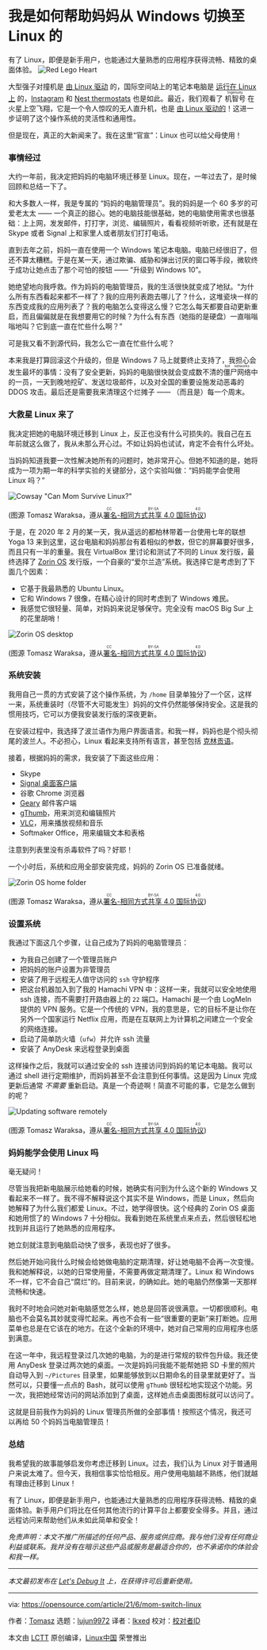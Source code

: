 [#]: subject: (How I helped my mom switch from Windows to Linux)
[#]: via: (https://opensource.com/article/21/6/mom-switch-linux)
[#]: author: (Tomasz https://opensource.com/users/tomaszwaraksa)
[#]: collector: (lujun9972)
[#]: translator: (lkxed)
[#]: reviewer: ( )
[#]: publisher: ( )
[#]: url: ( )

我是如何帮助妈妈从 Windows 切换至 Linux 的
======
有了 Linux，即便是新手用户，也能通过大量熟悉的应用程序获得流畅、精致的桌面体验。
![Red Lego Heart][1]

大型强子对撞机是 [由 Linux 驱动][2] 的，国际空间站上的笔记本电脑是 [运行在 Linux 上][3] 的，[Instagram][4] 和 [Nest thermostats][5] 也是如此。最近，我们观看了 <ruby>机智号<rt>Ingenuity</rt></ruby> 在火星上空飞翔，它是一个令人惊叹的无人直升机，也是 [由 Linux 驱动的][6]！这进一步证明了这个操作系统的灵活性和通用性。

但是现在，真正的大新闻来了。我在这里“官宣”：Linux 也可以给父母使用！

### 事情经过

大约一年前，我决定把妈妈的电脑环境迁移至 Linux。现在，一年过去了，是时候回顾和总结一下了。

和大多数人一样，我是专属的 “妈妈的电脑管理员”。我的妈妈是一个 60 多岁的可爱老太太 —— 一个真正的甜心。她的电脑技能很基础，她的电脑使用需求也很基础：上上网，发发邮件，打打字，浏览、编辑照片，看看视频听听歌，还有就是在 Skype 或者 Signal 上和家里人或者朋友们打打电话。

直到去年之前，妈妈一直在使用一个 Windows 笔记本电脑。电脑已经很旧了，但还不算太糟糕。于是在某一天，通过欺骗、威胁和弹出讨厌的窗口等手段，微软终于成功让她点击了那个可怕的按钮 —— “升级到 Windows 10”。

她绝望地向我呼救。作为妈妈的电脑管理员，我的生活很快就变成了地狱。“为什么所有东西看起来都不一样了？我的应用列表跑去哪儿了？什么，这堆瓷块一样的东西变成我的应用列表了？我的电脑怎么变得这么慢？它怎么每天都要自动更新重启，而且偏偏就是在我想要用它的时候？为什么有东西（她指的是硬盘）一直嗡嗡嗡地叫？它到底一直在忙些什么啊？”

可是我又看不到源代码，我怎么它一直在忙些什么呢？

本来我是打算回滚这个升级的，但是 Windows 7 马上就要终止支持了，我担心会发生最坏的事情：没有了安全更新，妈妈的电脑很快就会变成数不清的<ruby>僵尸网络<rt>bot networks</rt></ruby>中的一员，一天到晚地挖矿、发送垃圾邮件，以及对全国的重要设施发动恶毒的 DDOS 攻击。最后还是需要我来清理这个烂摊子 —— （而且是）每一个周末。

### 大救星 Linux 来了

我决定把她的电脑环境迁移到 Linux 上，反正也没有什么可损失的。我自己在五年前就这么做了，我从未那么开心过。不如让妈妈也试试，肯定不会有什么坏处。

当妈妈知道我要一次性解决她所有的问题时，她非常开心。但她不知道的是，她将成为一项为期一年的科学实验的关键部分，这个实验叫做：“妈妈能学会使用 Linux 吗？”

![Cowsay "Can Mom Survive Linux?"][7]

(图源 Tomasz Waraksa，遵从[<ruby>署名-相同方式共享 4.0 国际协议<rt>CC BY-SA 4.0</rt></ruby>][8])

于是，在 2020 年 2 月的某一天，我从遥远的都柏林带着一台使用七年的联想 Yoga 13 来到这里，这台电脑和妈妈那台有着相似的参数，但它的屏幕要好很多，而且只有一半的重量。我在 VirtualBox 里讨论和测试了不同的 Linux 发行版，最终选择了 [Zorin OS][9] 发行版，一个自豪的“爱尔兰造”系统。我选择它是考虑到了下面几个因素：


  * 它基于我最熟悉的 Ubuntu Linux。
  * 它和 Windows 7 很像，在精心设计的同时考虑到了 Windows 难民。
  * 我感觉它很轻量、简单，对妈妈来说足够保守。完全没有 macOS Big Sur 上的花里胡哨！



![Zorin OS desktop][10]

(图源 Tomasz Waraksa，遵从[<ruby>署名-相同方式共享 4.0 国际协议<rt>CC BY-SA 4.0</rt></ruby>][8])

### 系统安装

我用自己一贯的方式安装了这个操作系统，为 `/home` 目录单独分了一个区，这样一来，系统重装时（尽管不大可能发生）妈妈的文件仍然能够保持安全。这是我的惯用技巧，它可以方便我安装发行版的深夜更新。

在安装过程中，我选择了波兰语作为用户界面语言。和我一样，妈妈也是个彻头彻尾的波兰人。不必担心，Linux 看起来支持所有语言，甚至包括 [克林贡语][11]。

接着，根据妈妈的需求，我安装了下面这些应用：

  * Skype
  * [Signal 桌面客户端][12]
  * 谷歌 Chrome 浏览器
  * [Geary][13] 邮件客户端
  * [gThumb][14]，用来浏览和编辑照片
  * [VLC][15]，用来播放视频和音乐
  * Softmaker Office，用来编辑文本和表格



注意到列表里没有杀毒软件了吗？好耶！

一个小时后，系统和应用全部安装完成，妈妈的 Zorin OS 已准备就绪。

![Zorin OS home folder][16]

(图源 Tomasz Waraksa，遵从[<ruby>署名-相同方式共享 4.0 国际协议<rt>CC BY-SA 4.0</rt></ruby>][8])

### 设置系统

我通过下面这几个步骤，让自己成为了妈妈的电脑管理员：

  * 为我自己创建了一个管理员账户
  * 把妈妈的账户设置为非管理员
  * 安装了用于远程无人值守访问的 `ssh` 守护程序
  * 把这台机器加入到了我的 Hamachi VPN 中：这样一来，我就可以安全地使用 ssh 连接，而不需要打开路由器上的 `22` 端口。Hamachi 是一个由 LogMeIn 提供的 VPN 服务。它是一个传统的 VPN，我的意思是，它的目标不是让你在另外一个国家运行 Netflix 应用，而是在互联网上为计算机之间建立一个安全的网络连接。
  * 启动了简单防火墙（`ufw`）并允许 ssh 流量
  * 安装了 AnyDesk 来远程登录到桌面



这样操作之后，我就可以通过安全的 ssh 连接访问到妈妈的笔记本电脑。我可以通过 shell 进行定期维护，而妈妈甚至不会注意到任何事情。这是因为 Linux 完成更新后通常 _不需要_ 重新启动。真是一个奇迹啊！简直不可能的事，它是怎么做到的呢？

![Updating software remotely][17]

(图源 Tomasz Waraksa，遵从[<ruby>署名-相同方式共享 4.0 国际协议<rt>CC BY-SA 4.0</rt></ruby>][8])

### 妈妈能学会使用 Linux 吗

毫无疑问！

尽管当我把新电脑展示给她看的时候，她确实有问到为什么这个新的 Windows 又看起来不一样了。我不得不解释说这个其实不是 Windows，而是 Linux，然后向她解释了为什么我们都爱 Linux。不过，她学得很快。这个经典的 Zorin OS 桌面和她用惯了的 Windows 7 十分相似。我看到她在系统里点来点去，然后很轻松地找到并且运行了她熟悉的应用程序。

她立刻就注意到电脑启动快了很多，表现也好了很多。

然后她开始问我什么时候会给她做电脑的定期清理，好让她电脑不会再一次变慢。我和她解释说，以她的日常使用量，不需要再做定期清理了。Linux 和 Windows 不一样，它不会自己“腐烂”的。目前来说，的确如此。她的电脑仍然像第一天那样流畅和快速。

我时不时地会问她对新电脑感觉怎么样，她总是回答说很满意。一切都很顺利。电脑也不会莫名其妙就变得忙起来。再也不会有一些“很重要的更新”来打断她。应用菜单也总是在它该在的地方。在这个全新的环境中，她对自己常用的应用程序也感到满意。

在这一年中，我远程登录过几次她的电脑，为的是进行常规的软件包升级。我还使用 AnyDesk 登录过两次她的桌面。一次是妈妈问我能不能帮她把 SD 卡里的照片自动导入到 `~/Pictures` 目录里，如果能够放到以日期命名的目录里就更好了。当然可以，只要懂一点点的 Bash，就可以使用 `gThumb` 很轻松地实现这个功能。另一次，我把她经常访问的网站添加到了桌面，这样她点击桌面图标就可以访问了。

这就是目前我作为妈妈的 Linux 管理员所做的全部事情！按照这个情况，我还可以再给 50 个妈妈当电脑管理员！

### 总结

我希望我的故事能够启发你考虑迁移到 Linux。过去，我们认为 Linux 对于普通用户来说太难了。但今天，我相信事实恰恰相反。用户使用电脑越不熟练，他们就越有理由迁移到 Linux！

有了 Linux，即便是新手用户，也能通过大量熟悉的应用程序获得流畅、精致的桌面体验。新手用户们将比在任何其他流行的计算平台上都要安全得多。并且，通过远程访问来帮助他们从未如此简单和安全！

_免责声明：本文不推广所描述的任何产品、服务或供应商。我与他们没有任何商业利益或联系。我并没有在暗示这些产品或服务是最适合你的，也不承诺你的体验会和我一样。_

* * *

_本文最初发布在 [Let's Debug It][18] 上，在获得许可后重新使用。_

--------------------------------------------------------------------------------

via: https://opensource.com/article/21/6/mom-switch-linux

作者：[Tomasz][a]
选题：[lujun9972][b]
译者：[lkxed](https://github.com/lkxed)
校对：[校对者ID](https://github.com/校对者ID)

本文由 [LCTT](https://github.com/LCTT/TranslateProject) 原创编译，[Linux中国](https://linux.cn/) 荣誉推出

[a]: https://opensource.com/users/tomaszwaraksa
[b]: https://github.com/lujun9972
[1]: https://opensource.com/sites/default/files/styles/image-full-size/public/lead-images/heart_lego_ccby20.jpg?itok=VRpHf4iU (Red Lego Heart)
[2]: https://www.redhat.com/en/about/press-releases/red-hat-provides-cern-platform-mission-critical-applications
[3]: https://www.extremetech.com/extreme/155392-international-space-station-switches-from-windows-to-linux-for-improved-reliability
[4]: https://instagram-engineering.com/what-powers-instagram-hundreds-of-instances-dozens-of-technologies-adf2e22da2ad
[5]: https://www.theverge.com/2011/11/14/2559567/tony-fadell-nest-learning-thermostat
[6]: https://www.zdnet.com/article/to-infinity-and-beyond-linux-and-open-source-goes-to-mars/
[7]: https://opensource.com/sites/default/files/uploads/intro.png (Cowsay "Can Mom Survive Linux?")
[8]: https://creativecommons.org/licenses/by-sa/4.0/
[9]: https://zorinos.com/
[10]: https://opensource.com/sites/default/files/uploads/zorin-os-desktop.png (Zorin OS desktop)
[11]: https://blogs.gnome.org/muelli/2010/04/klingon-language-support/
[12]: https://github.com/signalapp
[13]: https://wiki.gnome.org/Apps/Geary
[14]: https://wiki.gnome.org/Apps/Gthumb
[15]: https://www.videolan.org/vlc/
[16]: https://opensource.com/sites/default/files/uploads/zorin-os-home-folder.png (Zorin OS home folder)
[17]: https://opensource.com/sites/default/files/uploads/upgrading-software.png (Updating software remotely)
[18]: https://letsdebug.it/post/16-linux-for-mars-copters-moms-and-pops/
